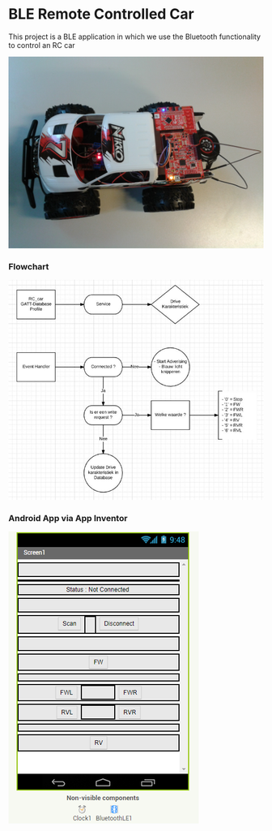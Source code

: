 # BLE Remote Controlled Car

This project is a BLE application in which we use the Bluetooth functionality to control an RC car

![alt text](https://raw.githubusercontent.com/TacirOzdemir/BLE-Remote-Controlled-Car/master/Foto.jpg)

### Flowchart

![alt text](https://raw.githubusercontent.com/TacirOzdemir/BLE-Remote-Controlled-Car/master/Flowchart.png)

### Android App via App Inventor

![alt text](https://raw.githubusercontent.com/TacirOzdemir/BLE-Remote-Controlled-Car/master/App.png)
